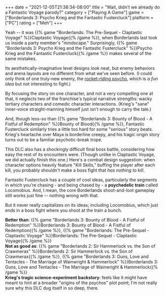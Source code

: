 +++
date = "2021-12-05T21:38:34-08:00"
title = "Wait, didn't we already do a Fantastic Voyage parody?"
category = ["Playing A Game"]
game = ["Borderlands 3: Psycho Krieg and the Fantastic Fustercluck"]
platform = ["PC"]
rating = ["Meh"]
+++

Yeah -- it was {{% game "Borderlands: The Pre-Sequel - Claptastic Voyage" %}}Claptastic Voyage{{% /game %}}, when Borderlands last took us inside a party member's "mindscape."  Surprisingly, {{% game "Borderlands 3: Psycho Krieg and the Fantastic Fustercluck" %}}Psycho Krieg and the Fantastic Fustercluck{{% /game %}} makes several of the same mistakes.

Its aesthetically-imaginative level designs <i>look</i> neat, but enemy behaviors and arena layouts are no different from what we've seen before.  (I could only think of one truly-new enemy, the <a href="https://tvtropes.org/pmwiki/pmwiki.php/Main/RidingTheBomb">rocket-riding psycho</a>, which is <i>a fun idea</i> but not interesting to fight.)

By focusing the story on one character, and not a very compelling one at that, it neglects two of the franchise's typical narrative strengths: wacky tertiary characters and comedic character interactions.  (Krieg's "sane" inner-voice straight-manning himself just isn't enough to carry the tale.)

And, though less-so than {{% game "Borderlands 3: Bounty of Blood - A Fistful of Redemption" %}}Bounty of Blood{{% /game %}}, Fantastic Fustercluck similarly tries a little too hard for some "serious" story beats.  Krieg's heartache over Maya is borderline creepy, and his tragic origin story turns out to be a familiar psychotic-break trope.

This DLC also has a shockingly difficult final boss battle, considering how easy the rest of its encounters were.  (Though unlike in Claptastic Voyage, we did actually finish this one.)  Here's a combat design suggestion: when character options heavily feature "Kill Skills," buffing the player after each kill, you probably shouldn't make a boss fight that <i>has nothing to kill</i>.

Fantastic Fustercluck has a couple of cool ideas, particularly the segments in which you're chasing - and being chased by - a <b>psychedelic train</b> called Locomobius.  And, I mean, the core Borderlands shoot-and-loot gameplay still works just fine -- nothing wrong with that.

But it never really capitalizes on its ideas; including Locomobius, which just ends in a boss fight where you shoot at the train a bunch.

<b>Better than</b>: {{% game "Borderlands 3: Bounty of Blood - A Fistful of Redemption" %}}Borderlands 3: Bounty of Blood - A Fistful of Redemption{{% /game %}}, {{% game "Borderlands: The Pre-Sequel - Claptastic Voyage" %}}Borderlands: The Pre-Sequel - Claptastic Voyage{{% /game %}}  
<b>Not as good as</b>: {{% game "Borderlands 2: Sir Hammerlock vs. the Son of Crawmerax" %}}Borderlands 2: Sir Hammerlock vs. the Son of Crawmerax{{% /game %}}, {{% game "Borderlands 3: Guns, Love and Tentacles - The Marriage of Wainwright & Hammerlock" %}}Borderlands 3: Guns, Love and Tentacles - The Marriage of Wainwright & Hammerlock{{% /game %}}  
<b>Krieg's tragic science-experiment backstory</b>: feels like it might have meant to hint at a broader "origins of the psychos" plot point; I'm not really sure why this DLC dug itself in so deep, there.
